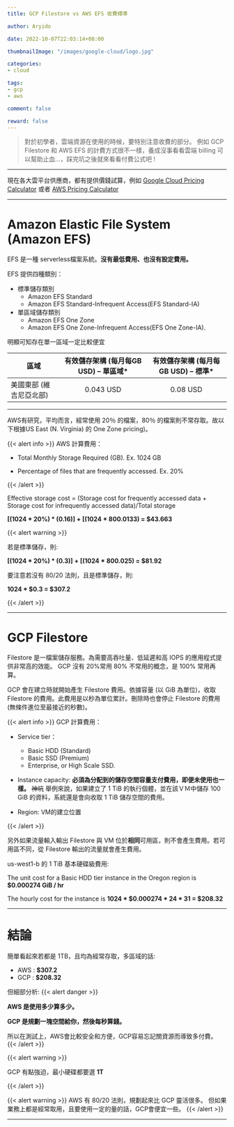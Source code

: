```yaml
---
title: GCP Filestore vs AWS EFS 收費標準

author: Aryido

date: 2022-10-07T22:03:14+08:00

thumbnailImage: "/images/google-cloud/logo.jpg"

categories:
- cloud

tags:
- gcp
- aws

comment: false

reward: false
---
```

<!--BODY-->
> 對於初學者，雲端資源在使用的時候，要特別注意收費的部分。 例如 GCP Filestore 和 AWS EFS 的計費方式很不一樣，養成沒事看看雲端 billing 可以幫助止血...，踩完坑之後就來看看付費公式吧 !

<!--more-->

---

現在各大雲平台供應商，都有提供價錢試算，例如 [Google Cloud Pricing Calculator](https://cloud.google.com/products/calculator#id=5e256ac4-6a8a-4ffd-ae33-3dd379fe3cef) 或者 [AWS Pricing Calculator
](https://calculator.aws/#/)

---

#  Amazon Elastic File System (Amazon EFS)
EFS 是一種 serverless檔案系統。**沒有最低費用、也沒有設定費用。**

EFS 提供四種類別：
- 標準儲存類別
    - Amazon EFS Standard
    - Amazon EFS Standard-Infrequent Access(EFS Standard-IA)
- 單區域儲存類別
    - Amazon EFS One Zone
    - Amazon EFS One Zone-Infrequent Access(EFS One Zone-IA).

明顯可知存在單一區域一定比較便宜

| 區域	| 有效儲存架構 (每月每GB USD) – 單區域* | 有效儲存架構 (每月每GB USD) – 標準*
|-------------|:------------:|:------------:|
| 美國東部 (維吉尼亞北部)	| 0.043 USD  |	0.08 USD

---
AWS有研究，平均而言，經常使用 20％ 的檔案，80％ 的檔案則不常存取。故以下根據US East (N. Virginia) 的 One Zone pricing)。

{{< alert info >}}
AWS 計算費用：

- Total Monthly Storage Required (GB). Ex. 1024 GB

- Percentage of files that are frequently accessed. Ex. 20%

{{< /alert >}}

Effective storage cost = (Storage cost for frequently accessed data + Storage cost for infrequently accessed data)/Total storage

**[(1024 * 20%) * ($0.16)] + [(1024 * 80%)] * ($0.0133) = $43.663**

{{< alert warning >}}

若是標準儲存，則:

**[(1024 * 20%) * ($0.3)] + [(1024 * 80%)] * ($0.025) = $81.92**

要注意若沒有 80/20 法則，且是標準儲存，則:

**1024 * $0.3 = $307.2**

{{< /alert >}}

---

#  GCP Filestore
Filestore 是一檔案儲存服務。為需要高吞吐量、低延遲和高 IOPS 的應用程式提供非常高的效能。 GCP 沒有 20%常用 80% 不常用的概念，是 100% 常用再算。

GCP 會在建立時就開始產生 Filestore 費用。依據容量 (以 GiB 為單位)，收取 Filestore 的費用。此費用是以秒為單位累計。刪除時也會停止 Filestore 的費用 (無條件進位至最接近的秒數)。

{{< alert info >}}
GCP 計算費用：

- Service tier：
    - Basic HDD (Standard)
    - Basic SSD (Premium)
    - Enterprise, or High Scale SSD.

- Instance capacity:
    **必須為分配到的儲存空間容量支付費用，即便未使用也一樣。** ~~神坑~~
舉例來說，如果建立了 1 TiB 的執行個體，並在該ＶＭ中儲存 100 GiB 的資料，系統還是會向收取 1 TiB 儲存空間的費用。

- Region: VM的建立位置

{{< /alert >}}

另外如果流量輸入輸出 Filestore 與 VM 位於**相同**可用區，則不會產生費用。若可用區不同，從 Filestore 輸出的流量就會產生費用。

us-west1-b 的 1 TiB 基本硬碟級費用:

The unit cost for a Basic HDD tier instance in the Oregon region is **$0.000274 GiB / hr**

The hourly cost for the instance is  **1024 * $0.000274 * 24 * 31 = $208.32**

---
# 結論

簡單看起來若都是 1TB，且均為經常存取，多區域的話:
- AWS : **$307.2**
- GCP : **$208.32**

但細部分析:
{{< alert danger >}}

**AWS 是使用多少算多少。**

**GCP 是規劃一塊空間給你，然後每秒算錢。**

所以在測試上，AWS會比較安全和方便，GCP容易忘記關資源而導致多付費。
{{< /alert >}}

{{< alert warning >}}

GCP 有點強迫，最小硬碟都要選 **1T**

{{< /alert >}}

{{< alert warning >}}
AWS 有 80/20 法則，規劃起來比 GCP 靈活很多。 但如果業務上都是經常取用，且要使用一定的量的話，GCP會便宜一些。
{{< /alert >}}

---

